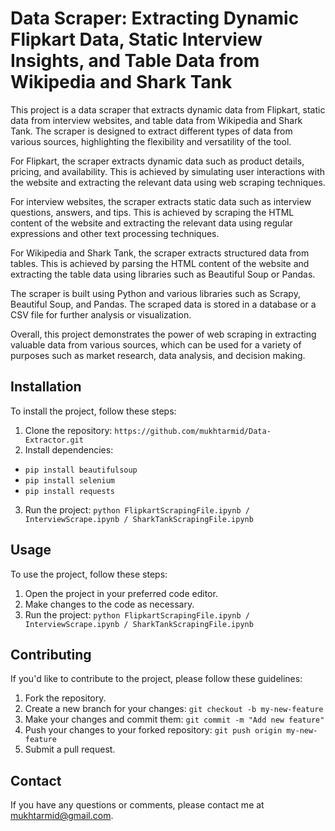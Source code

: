 # Data Scraper: Extracting Dynamic Flipkart Data, Static Interview Insights, and Table Data from Wikipedia and Shark Tank

This project is a data scraper that extracts dynamic data from Flipkart, static data from interview websites, and table data from Wikipedia and Shark Tank. The scraper is designed to extract different types of data from various sources, highlighting the flexibility and versatility of the tool.

For Flipkart, the scraper extracts dynamic data such as product details, pricing, and availability. This is achieved by simulating user interactions with the website and extracting the relevant data using web scraping techniques.

For interview websites, the scraper extracts static data such as interview questions, answers, and tips. This is achieved by scraping the HTML content of the website and extracting the relevant data using regular expressions and other text processing techniques.

For Wikipedia and Shark Tank, the scraper extracts structured data from tables. This is achieved by parsing the HTML content of the website and extracting the table data using libraries such as Beautiful Soup or Pandas.

The scraper is built using Python and various libraries such as Scrapy, Beautiful Soup, and Pandas. The scraped data is stored in a database or a CSV file for further analysis or visualization.

Overall, this project demonstrates the power of web scraping in extracting valuable data from various sources, which can be used for a variety of purposes such as market research, data analysis, and decision making.

## Installation

To install the project, follow these steps:

1. Clone the repository: `https://github.com/mukhtarmid/Data-Extractor.git`
2. Install dependencies: 
- `pip install beautifulsoup`
- `pip install selenium`
- `pip install requests`
3. Run the project: `python FlipkartScrapingFile.ipynb / InterviewScrape.ipynb / SharkTankScrapingFile.ipynb`

## Usage

To use the project, follow these steps:

1. Open the project in your preferred code editor.
2. Make changes to the code as necessary.
3. Run the project: `python FlipkartScrapingFile.ipynb / InterviewScrape.ipynb / SharkTankScrapingFile.ipynb`

## Contributing

If you'd like to contribute to the project, please follow these guidelines:

1. Fork the repository.
2. Create a new branch for your changes: `git checkout -b my-new-feature`
3. Make your changes and commit them: `git commit -m "Add new feature"`
4. Push your changes to your forked repository: `git push origin my-new-feature`
5. Submit a pull request.

## Contact

If you have any questions or comments, please contact me at [mukhtarmid@gmail.com](mailto:mukhtarmid@gmail.com).
